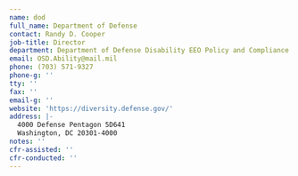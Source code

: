 ```yaml
---
name: dod
full_name: Department of Defense
contact: Randy D. Cooper
job-title: Director
department: Department of Defense Disability EEO Policy and Compliance
email: OSD.Ability@mail.mil
phone: (703) 571-9327
phone-g: ''
tty: ''
fax: ''
email-g: ''
website: 'https://diversity.defense.gov/'
address: |-
  4000 Defense Pentagon 5D641
  Washington, DC 20301-4000
notes: ''
cfr-assisted: ''
cfr-conducted: ''
---
```


